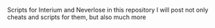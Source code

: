 Scripts for Interium and Neverlose 
in this repository I will post not only cheats and scripts for them, but also much more

